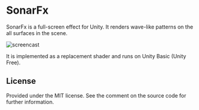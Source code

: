 SonarFx
=======

SonarFx is a full-screen effect for Unity. It renders wave-like patterns on the
all surfaces in the scene.

![screencast](http://keijiro.github.io/SonarFx/screencast.gif)

It is implemented as a replacement shader and runs on Unity Basic (Unity Free).

License
-------

Provided under the MIT license. See the comment on the source code for further
information.
